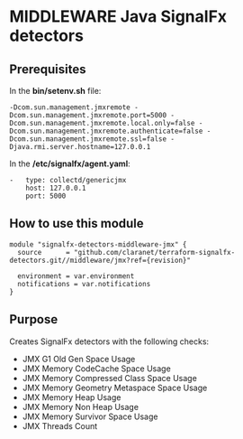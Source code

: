 # MIDDLEWARE Java SignalFx detectors

## Prerequisites

In the **bin/setenv.sh** file:
```
-Dcom.sun.management.jmxremote -Dcom.sun.management.jmxremote.port=5000 -Dcom.sun.management.jmxremote.local.only=false -Dcom.sun.management.jmxremote.authenticate=false -Dcom.sun.management.jmxremote.ssl=false -Djava.rmi.server.hostname=127.0.0.1
```

In the **/etc/signalfx/agent.yaml**:

```
-   type: collectd/genericjmx
    host: 127.0.0.1
    port: 5000
```

## How to use this module

```hcl
module "signalfx-detectors-middleware-jmx" {
  source      = "github.com/claranet/terraform-signalfx-detectors.git//middleware/jmx?ref={revision}"

  environment = var.environment
  notifications = var.notifications
}
```

## Purpose

Creates SignalFx detectors with the following checks:
- JMX G1 Old Gen Space Usage	
- JMX Memory CodeCache Space Usage	
- JMX Memory Compressed Class Space Usage	
- JMX Memory Geometry Metaspace Space Usage	
- JMX Memory Heap Usage	
- JMX Memory Non Heap Usage	
- JMX Memory Survivor Space Usage	
- JMX Threads Count
